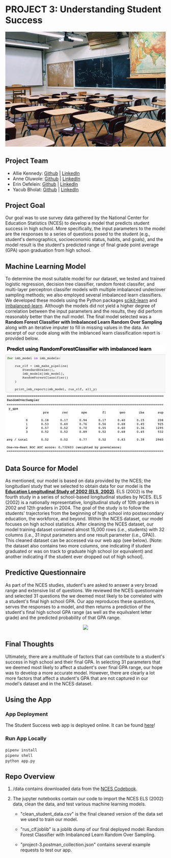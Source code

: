 # PROJECT 3: Understanding Student Success

<p align="center"> <img src= "/static/img/hero-bg.jpg"> </p>

## Project Team
* Allie Kennedy: [Github](https://github.com/akkheyy) | [LinkedIn](https://www.linkedin.com/in/allie-kennedy-ak/)
* Anne Oluwole: [Github](https://github.com/oluwa714) | [LinkedIn](https://www.linkedin.com/in/anne-oluwole-59666254/)
* Erin Oefelein: [Github](https://github.com/eoefelein) | [LinkedIn](https://www.linkedin.com/in/erin-oefelein-3105a878/)
* Yacub Bholat: [Github](https://github.com/ybacoder) | [LinkedIn](https://www.linkedin.com/in/ybholat/)

## Project Goal

Our goal was to use survey data gathered by the National Center for Education Statistics (NCES) to develop a model that predicts student success in high school. More specifically, the input parameters to the model are the responses to a series of questions posed to the student (e.g., student's demographics, socioeconomic status, habits, and goals), and the model result is the student's predicted range of final grade point average (GPA) upon graduation from high school.

## Machine Learning Model

To determine the most suitable model for our dataset, we tested and trained logistic regression, decision tree classifier, random forest classifer, and multi-layer perceptron classifer models with multiple imbalanced under/over sampling methods; we also employed several imbalanced learn classifiers. We developed these models using the Python packages [scikit-learn](https://scikit-learn.org/stable/index.html) and [imbalanced-learn](https://imbalanced-learn.readthedocs.io/en/stable/). Although the models did not yield a higher degree of correlation between the input parameters and the results, they did perform reasonably better than the null model. The final model selected was a **Random Forest Classifier with Imbalanced Learn Random Over Sampling** along with an iterative imputer to fill in missing values in the data. An excerpt of our code along with the imblanced learn classification report is provided below.

<p align="center"> <img src= "/static/img/model.png"> </p>

## Data Source for Model

As mentioned, our model is based on data provided by the NCES; the longitudianl study that we selected to obtain data for our model is the **[Education Longitudinal Study of 2002 (ELS, 2002)](https://nces.ed.gov/surveys/els2002/)**. ELS (2002) is the fourth study in a series of school-based longitudinal studies by NCES. ELS (2002) is a nationally representative, longitudinal study of 10th graders in 2002 and 12th graders in 2004. The goal of the study is to follow the students' trajectories from the beginning of high school into postsecondary education, the workforce, and beyond. Within the NCES dataset, our model focuses on high school statistics. After cleaning the NCES dataset, our model training dataset contained almost 15,000 rows (i.e., students) with 32 columns (i.e., 31 input parameters and one result parameter (i.e., GPA)). This cleaned dataset can be accessed via our web app (see below). [Note: the dataset also contains two more columns, one indicating if student graduated or was on track to graduate high school (or equivalent) and another indicating if the student ever dropped out of high school].

## Predictive Questionnaire

As part of the NCES studies, student's are asked to answer a very broad range and extensive list of questions. We reviewed the NCES questionnaire and selected 31 questions the we deemed most likely to be correlated with a student's final high school GPA. Our app reproduces these questions, serves the responses to a model, and then returns a prediction of the student's final high school GPA range (as well as the equilvalent letter grade) and the predicted probability of that GPA range.

<p align="center"> <img src="https://media.giphy.com/media/MAoXnyKgffhB7VdPek/giphy.gif"> </p>

## Final Thoughts

Ultimately, there are a multitude of factors that can contribute to a student's success in high school and their final GPA. In selecting 31 parameters that we deemed most likely to affect a student's over final GPA range, our hope was to develop a more accurate model. However, there are clearly a lot more factors that affect a student's GPA that are not captured in our model's dataset and in the NCES dataset.

## Using the App

### App Deployment

The Student Success web app is deployed online. It can be found [here](https://predict-student-success.herokuapp.com/)!

### Run App Locally

`pipenv install`  
`pipenv shell`  
`python app.py`  

## Repo Overview

1. /data contains downloaded data from the [NCES Codebook](https://nces.ed.gov/onlinecodebook).

2. The jupyter notebooks contain our code to import the NCES ELS (2002) data, clean the data, and test various machine learning models.
   - "clean_student_data.csv" is the final cleaned version of the data set we used to train our model.

   - "rus_clf.joblib" is a joblib dump of our final deployed model: Random Forest Classifier with Imbalanced Learn Random Over Sampling.

   - "project-3.postman_collection.json" contains several example requests to test our app.
